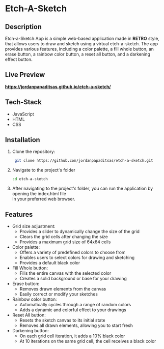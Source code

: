 # Etch-A-Sketch
## Description
Etch-a-Sketch App is a simple web-based application made in **RETRO** style, that allows users to draw and sketch using a virtual etch-a-sketch. The app provides various features, including a color palette, a fill whole button, an erase button, a rainbow color button, a reset all button, and a darkening effect button.  

## Live Preview
**https://jordanpapaditsas.github.io/etch-a-sketch/**

## Tech-Stack
<ul>
   <li>JavaScript</li>
   <li>HTML</li>
   <li>CSS</li>
</ul>

## Installation

1. Clone the repository:

   ```bash
    git clone https://github.com/jordanpapaditsas/etch-a-sketch.git
   ```
2. Navigate to the project's folder
   ```bash
   cd etch-a-sketch 
   ```
3. After navigating to the project's folder, you can run the application by opening the index.html file  
in your preferred web browser.

## Features
<ul>
   <li>Grid size adjustment:
    <ul>
      <li>Provides a slider to dynamically change the size of the grid</li>
      <li>Clears the grid cells after changing the size</li>
      <li>Provides a maximum grid size of 64x64 cells</li>
    </ul>
  <li>Color palette:
    <ul>
      <li>Offers a variety of predefined colors to choose from</li>
      <li>Enables users to select colors for drawing and sketching</li>
      <li>Provides a default black color</li>
    </ul>
  </li>
  <li>Fill Whole button:
    <ul>
      <li>Fills the entire canvas with the selected color</li>
      <li>Creates a solid background or base for your drawing</li>
    </ul>
  </li>
  <li>Erase button:
    <ul>
      <li>Removes drawn elements from the canvas</li>
      <li>Easily correct or modify your sketches</li>
    </ul>
  </li>
  <li>Rainbow color button:
    <ul>
      <li>Automatically cycles through a range of random colors</li>
      <li>Adds a dynamic and colorful effect to your drawings</li>
    </ul>
  </li>
  <li>Reset All button:
    <ul>
      <li>Resets the sketch canvas to its initial state</li>
      <li>Removes all drawn elements, allowing you to start fresh</li>
    </ul>
  </li>
    <li>Darkening button:
    <ul>
      <li>On each grid cell iteration, it adds a 10% black color</li>
      <li>At 10 iterations on the same grid cell, the cell receives a black color</li>
    </ul>
  </li>
</ul>
